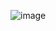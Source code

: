![image](https://github.com/wahyu-nugroho-adji/basic-login-form/assets/135510326/81277b77-228b-49a2-a676-fbb58cea176a)
